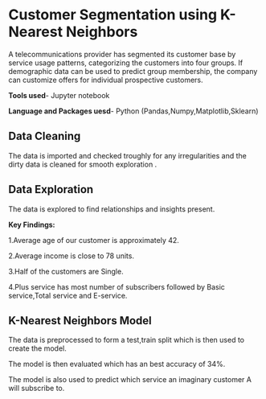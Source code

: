 # Customer Segmentation using K-Nearest Neighbors

A telecommunications provider has segmented its customer base by service usage patterns, categorizing the customers into four groups. If demographic data can be used to predict group membership, the company can customize offers for individual prospective customers.

**Tools used**- Jupyter notebook 

**Language and Packages uesd**- Python (Pandas,Numpy,Matplotlib,Sklearn)

## Data Cleaning
The data is imported and checked troughly for any irregularities and the dirty data is cleaned for smooth exploration .

## Data Exploration 
The data is explored to find relationships and insights present.

**Key Findings:**

1.Average age of our customer is approximately 42. 

2.Average income is close to 78 units.

3.Half of the customers are Single.

4.Plus service has most number of subscribers followed by Basic service,Total service and E-service.

##  K-Nearest Neighbors Model
The data is preprocessed to form a test,train split which is then used to create the model.

The model is then evaluated which has an best accuracy of 34%.

The model is also used to predict which service an imaginary customer A will subscribe to.
